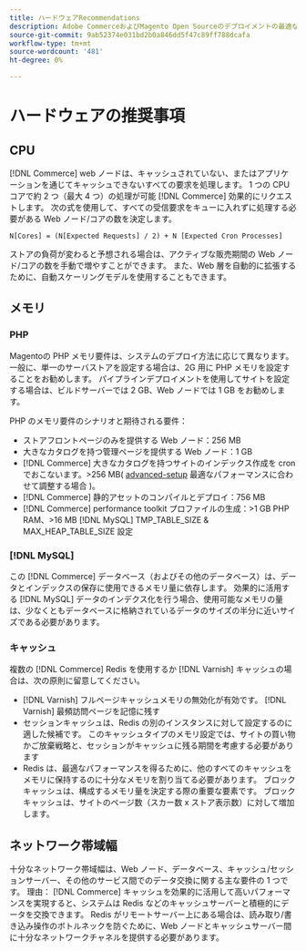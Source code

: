 ```yaml
---
title: ハードウェアRecommendations
description: Adobe CommerceおよびMagento Open Sourceのデプロイメントの最適なパフォーマンスに関連する推奨ハードウェアのリストを確認します。
source-git-commit: 9ab52374e031bd2b0a846dd5f47c89ff788dcafa
workflow-type: tm+mt
source-wordcount: '481'
ht-degree: 0%

---
```



# ハードウェアの推奨事項

## CPU

[!DNL Commerce] web ノードは、キャッシュされていない、またはアプリケーションを通じてキャッシュできないすべての要求を処理します。 1 つの CPU コアで約 2 つ（最大 4 つ）の処理が可能 [!DNL Commerce] 効果的にリクエストします。 次の式を使用して、すべての受信要求をキューに入れずに処理する必要がある Web ノード/コアの数を決定します。

```
N[Cores] = (N[Expected Requests] / 2) + N [Expected Cron Processes]
```

ストアの負荷が変わると予想される場合は、アクティブな販売期間の Web ノード/コアの数を手動で増やすことができます。 また、Web 層を自動的に拡張するために、自動スケーリングモデルを使用することもできます。

## メモリ

### PHP

Magentoの PHP メモリ要件は、システムのデプロイ方法に応じて異なります。  一般に、単一のサーバストアを設定する場合は、2G 用に PHP メモリを設定することをお勧めします。  パイプラインデプロイメントを使用してサイトを設定する場合は、ビルドサーバーでは 2 GB、Web ノードでは 1 GB をお勧めします。

PHP のメモリ要件のシナリオと期待される要件：

* ストアフロントページのみを提供する Web ノード：256 MB
* 大きなカタログを持つ管理ページを提供する Web ノード：1 GB
* [!DNL Commerce] 大きなカタログを持つサイトのインデックス作成を cron でおこないます。>256 MB( [advanced-setup](https://devdocs.magento.com/guides/v2.4/performance-best-practices/advanced-setup.html) 最適なパフォーマンスに合わせて調整する場合 )。
* [!DNL Commerce] 静的アセットのコンパイルとデプロイ：756 MB
* [!DNL Commerce] performance toolkit プロファイルの生成：>1 GB PHP RAM、>16 MB [!DNL MySQL] TMP_TABLE_SIZE &amp; MAX_HEAP_TABLE_SIZE 設定

### [!DNL MySQL]

この [!DNL Commerce] データベース（およびその他のデータベース）は、データとインデックスの保存に使用できるメモリ量に依存します。 効果的に活用する [!DNL MySQL] データのインデクス化を行う場合、使用可能なメモリの量は、少なくともデータベースに格納されているデータのサイズの半分に近いサイズである必要があります。

### キャッシュ

複数の [!DNL Commerce] Redis を使用するか [!DNL Varnish] キャッシュの場合は、次の原則に留意してください。

* [!DNL Varnish] フルページキャッシュメモリの無効化が有効です。 [!DNL Varnish] 最頻訪問ページを記憶に残す
* セッションキャッシュは、Redis の別のインスタンスに対して設定するのに適した候補です。  このキャッシュタイプのメモリ設定では、サイトの買い物かご放棄戦略と、セッションがキャッシュに残る期間を考慮する必要があります
* Redis は、最適なパフォーマンスを得るために、他のすべてのキャッシュをメモリに保持するのに十分なメモリを割り当てる必要があります。  ブロックキャッシュは、構成するメモリ量を決定する際の重要な要素です。  ブロックキャッシュは、サイトのページ数（スカー数 x ストア表示数）に対して増加します。

## ネットワーク帯域幅

十分なネットワーク帯域幅は、Web ノード、データベース、キャッシュ/セッションサーバー、その他のサービス間でのデータ交換に関する主な要件の 1 つです。 理由： [!DNL Commerce] キャッシュを効果的に活用して高いパフォーマンスを実現すると、システムは Redis などのキャッシュサーバーと積極的にデータを交換できます。 Redis がリモートサーバー上にある場合は、読み取り/書き込み操作のボトルネックを防ぐために、Web ノードとキャッシュサーバー間に十分なネットワークチャネルを提供する必要があります。
